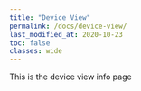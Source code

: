 ```yaml
---
title: "Device View"
permalink: /docs/device-view/
last_modified_at: 2020-10-23
toc: false
classes: wide
---
```


This is the device view info page